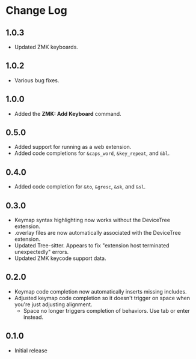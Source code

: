 # Change Log

## 1.0.3

-   Updated ZMK keyboards.

## 1.0.2

-   Various bug fixes.

## 1.0.0

-   Added the **ZMK: Add Keyboard** command.

## 0.5.0

-   Added support for running as a web extension.
-   Added code completions for `&caps_word`, `&key_repeat`, and `&bl`.

## 0.4.0

-   Added code completion for `&to`, `&gresc`, `&sk`, and `&sl`.

## 0.3.0

-   Keymap syntax highlighting now works without the DeviceTree extension.
-   .overlay files are now automatically associated with the DeviceTree extension.
-   Updated Tree-sitter. Appears to fix "extension host terminated unexpectedly" errors.
-   Updated ZMK keycode support data.

## 0.2.0

-   Keymap code completion now automatically inserts missing includes.
-   Adjusted keymap code completion so it doesn't trigger on space when you're just adjusting alignment.
    -   Space no longer triggers completion of behaviors. Use tab or enter instead.

## 0.1.0

-   Initial release

